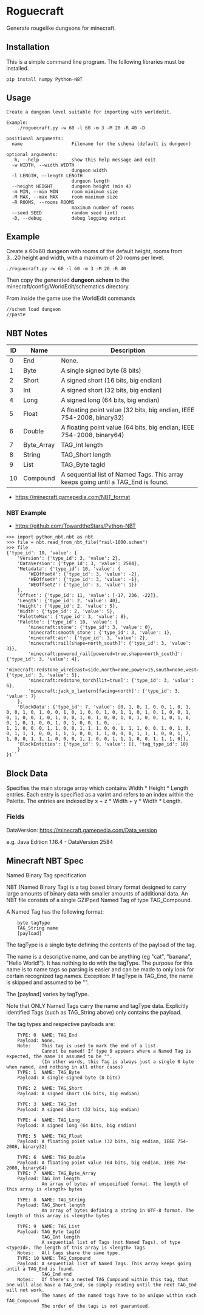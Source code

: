 # Roguecraft

Generate rougelike dungeons for minecraft.

## Installation

This is a simple command line program.  The following libraries must be installed.

```
pip install numpy Python-NBT
```

## Usage

```
Create a dungeon level suitable for importing with worldedit.

Example:
    ./roguecraft.py -w 60 -l 60 -m 3 -M 20 -R 40 -D 

positional arguments:
  name                  Filename for the schema (default is dungeon)

optional arguments:
  -h, --help            show this help message and exit
  -w WIDTH, --width WIDTH
                        dungeon width
  -l LENGTH, --length LENGTH
                        dungeon length
  --height HEIGHT       dungeon height (min 4)
  -m MIN, --min MIN     room minimum size
  -M MAX, --max MAX     room maximum size
  -R ROOMS, --rooms ROOMS
                        maximum number of rooms
  --seed SEED           random seed (int)
  -D, --debug           debug logging output
```

## Example

Create a 60x60 dungeon with rooms of the default height, rooms from 3...20 height and width, with a maximum of 20 rooms per level. 

```
./roguecraft.py -w 60 -l 60 -m 3 -M 20 -R 40
```

Then copy the generated **dungeon.schem** to the minecraft/config/WorldEdit/schematics directory.

From inside the game use the WorldEdit commands

```
//schem load dungeon
//paste
```

## NBT Notes

| ID | Name       | Description |
|----|------------|-------------|
| 0  | End        | None. | 
| 1  | Byte       | A single signed byte (8 bits) | 
| 2  | Short      | A signed short (16 bits, big endian) | 
| 3  | Int        | A signed short (32 bits, big endian) | 
| 4  | Long       | A signed long (64 bits, big endian) | 
| 5  | Float      | A floating point value (32 bits, big endian, IEEE 754-2008, binary32) | 
| 6  | Double     | A floating point value (64 bits, big endian, IEEE 754-2008, binary64) | 
| 7  | Byte_Array | TAG_Int length  | 
| 8  | String     | TAG_Short length  | 
| 9  | List       | TAG_Byte tagId |
| 10 | Compound   | A sequential list of Named Tags. This array keeps going until a TAG_End is found. |

* https://minecraft.gamepedia.com/NBT_format

### NBT Example

* https://github.com/TowardtheStars/Python-NBT

```
>>> import python_nbt.nbt as nbt
>>> file = nbt.read_from_nbt_file("rail-1000.schem")
>>> file
{'type_id': 10, 'value': {
    'Version': {'type_id': 3, 'value': 2}, 
    'DataVersion': {'type_id': 3, 'value': 2584}, 
    'Metadata': {'type_id': 10, 'value': {
        'WEOffsetX': {'type_id': 3, 'value': -2}, 
        'WEOffsetY': {'type_id': 3, 'value': -1}, 
        'WEOffsetZ': {'type_id': 3, 'value': 1}}
    }, 
    'Offset': {'type_id': 11, 'value': [-17, 236, -22]},
    'Length': {'type_id': 2, 'value': 40}, 
    'Height': {'type_id': 2, 'value': 5}, 
    'Width': {'type_id': 2, 'value': 5}, 
    'PaletteMax': {'type_id': 3, 'value': 8}, 
    'Palette': {'type_id': 10, 'value': {
        'minecraft:stone': {'type_id': 3, 'value': 0}, 
        'minecraft:smooth_stone': {'type_id': 3, 'value': 1}, 
        'minecraft:air': {'type_id': 3, 'value': 2}, 
        'minecraft:rail[shape=north_south]': {'type_id': 3, 'value': 3}},
        'minecraft:powered_rail[powered=true,shape=north_south]': {'type_id': 3, 'value': 4}, 
        'minecraft:redstone_wire[east=side,north=none,power=15,south=none,west=side]': {'type_id': 3, 'value': 5},
        'minecraft:redstone_torch[lit=true]': {'type_id': 3, 'value': 6}, 
        'minecraft:jack_o_lantern[facing=north]': {'type_id': 3, 'value': 7}
    }, 
    'BlockData': {'type_id': 7, 'value': [0, 1, 0, 1, 0, 0, 1, 0, 1, 0, 0, 1, 0, 1, 0, 0, 1, 0, 1, 0, 0, 1, 0, 1, 1, 0, 1, 0, 1, 0, 0, 1, 0, 1, 0, 0, 1, 0, 1, 0, 0, 1, 0, 1, 0, 0, 1, 0, 1, 0, 0, 1, 0, 1, 0, 0, 1, 0, 1, 0, 0, 1, 0, 1, 0, 0, 1, 0, ...
1, 1, 0, 0, 0, 1, 1, 0, 0, 1, 1, 1, 0, 0, 1, 1, 1, 0, 0, 1, 0, 1, 0, 0, 1, 1, 1, 0, 0, 1, 1, 1, 0, 0, 1, 1, 0, 0, 0, 1, 1, 1, 0, 0, 1, 7, 1, 0, 0, 1, 1, 1, 0, 0, 0, 1, 1, 0, 0, 1, 1, 1, 0, 0, 1, 1, 1, 0]}, 
    'BlockEntities': {'type_id': 9, 'value': [], 'tag_type_id': 10}
    }
}1``
```

## Block Data

Specifies the main storage array which contains Width * Height * Length entries. Each entry is specified as a varint and refers to an index within the Palette. The entries are indexed by x + z * Width + y * Width * Length.

### Fields

DataVersion: https://minecraft.gamepedia.com/Data_version

e.g. Java Edition 1.16.4  - DataVersion 2584

## Minecraft NBT Spec

Named Binary Tag specification

NBT (Named Binary Tag) is a tag based binary format designed to carry large amounts of binary data with smaller amounts of additional data.
An NBT file consists of a single GZIPped Named Tag of type TAG_Compound.

A Named Tag has the following format:

```
    byte tagType
    TAG_String name
    [payload] 
```

The tagType is a single byte defining the contents of the payload of the tag.

The name is a descriptive name, and can be anything (eg "cat", "banana", "Hello World!"). It has nothing to do with the tagType.
The purpose for this name is to name tags so parsing is easier and can be made to only look for certain recognized tag names.
Exception: If tagType is TAG_End, the name is skipped and assumed to be "".

The [payload] varies by tagType.

Note that ONLY Named Tags carry the name and tagType data. Explicitly identified Tags (such as TAG_String above) only contains the payload.

The tag types and respective payloads are:

```
    TYPE: 0  NAME: TAG_End
    Payload: None.
    Note:    This tag is used to mark the end of a list.
             Cannot be named! If type 0 appears where a Named Tag is expected, the name is assumed to be "".
             (In other words, this Tag is always just a single 0 byte when named, and nothing in all other cases) 
    TYPE: 1  NAME: TAG_Byte
    Payload: A single signed byte (8 bits)

    TYPE: 2  NAME: TAG_Short
    Payload: A signed short (16 bits, big endian)

    TYPE: 3  NAME: TAG_Int
    Payload: A signed short (32 bits, big endian)

    TYPE: 4  NAME: TAG_Long
    Payload: A signed long (64 bits, big endian)

    TYPE: 5  NAME: TAG_Float
    Payload: A floating point value (32 bits, big endian, IEEE 754-2008, binary32)

    TYPE: 6  NAME: TAG_Double
    Payload: A floating point value (64 bits, big endian, IEEE 754-2008, binary64) 
    TYPE: 7  NAME: TAG_Byte_Array
    Payload: TAG_Int length 
             An array of bytes of unspecified format. The length of this array is <length> bytes

    TYPE: 8  NAME: TAG_String
    Payload: TAG_Short length 
             An array of bytes defining a string in UTF-8 format. The length of this array is <length> bytes

    TYPE: 9  NAME: TAG_List
    Payload: TAG_Byte tagId
             TAG_Int length
             A sequential list of Tags (not Named Tags), of type <typeId>. The length of this array is <length> Tags
    Notes:   All tags share the same type. 
    TYPE: 10 NAME: TAG_Compound
    Payload: A sequential list of Named Tags. This array keeps going until a TAG_End is found.
             TAG_End end
    Notes:   If there's a nested TAG_Compound within this tag, that one will also have a TAG_End, so simply reading until the next TAG_End will not work.
             The names of the named tags have to be unique within each TAG_Compound
             The order of the tags is not guaranteed.
```
